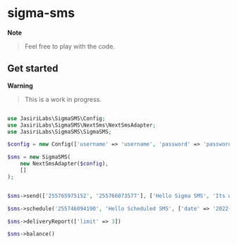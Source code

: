 # sigma-sms

**Note**
> Feel free to play with the code.

## Get started 

**Warning**
> This is a work in progress.

```php

use JasiriLabs\SigmaSMS\Config;
use JasiriLabs\SigmaSMS\NextSms\NextSmsAdapter;
use JasiriLabs\SigmaSMS\SigmaSMS;

$config = new Config(['username' => 'username', 'password' => 'password']);

$sms = new SigmaSMS(
    new NextSmsAdapter($config),
    []
);


```


```php

$sms->send(['255765975152', '255766073577'], ['Hello Sigma SMS', 'Its working']);

$sms->schedule('255746094190', 'Hello Scheduled SMS', ['date' => '2022-06-30', 'time' => '10:03']);

$sms->deliveryReport(['limit' => 3]) 

$sms->balance()

```